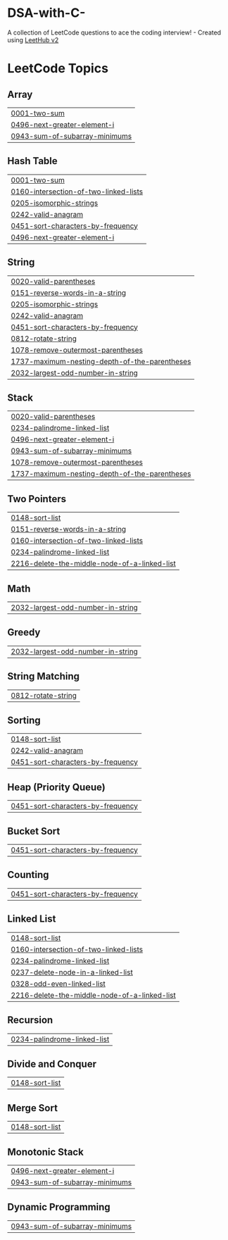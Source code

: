 # DSA-with-C-
A collection of LeetCode questions to ace the coding interview! - Created using [LeetHub v2](https://github.com/arunbhardwaj/LeetHub-2.0)

<!---LeetCode Topics Start-->
# LeetCode Topics
## Array
|  |
| ------- |
| [0001-two-sum](https://github.com/code-with-deep/DSA-with-C-/tree/master/0001-two-sum) |
| [0496-next-greater-element-i](https://github.com/code-with-deep/DSA-with-C-/tree/master/0496-next-greater-element-i) |
| [0943-sum-of-subarray-minimums](https://github.com/code-with-deep/DSA-with-C-/tree/master/0943-sum-of-subarray-minimums) |
## Hash Table
|  |
| ------- |
| [0001-two-sum](https://github.com/code-with-deep/DSA-with-C-/tree/master/0001-two-sum) |
| [0160-intersection-of-two-linked-lists](https://github.com/code-with-deep/DSA-with-C-/tree/master/0160-intersection-of-two-linked-lists) |
| [0205-isomorphic-strings](https://github.com/code-with-deep/DSA-with-C-/tree/master/0205-isomorphic-strings) |
| [0242-valid-anagram](https://github.com/code-with-deep/DSA-with-C-/tree/master/0242-valid-anagram) |
| [0451-sort-characters-by-frequency](https://github.com/code-with-deep/DSA-with-C-/tree/master/0451-sort-characters-by-frequency) |
| [0496-next-greater-element-i](https://github.com/code-with-deep/DSA-with-C-/tree/master/0496-next-greater-element-i) |
## String
|  |
| ------- |
| [0020-valid-parentheses](https://github.com/code-with-deep/DSA-with-C-/tree/master/0020-valid-parentheses) |
| [0151-reverse-words-in-a-string](https://github.com/code-with-deep/DSA-with-C-/tree/master/0151-reverse-words-in-a-string) |
| [0205-isomorphic-strings](https://github.com/code-with-deep/DSA-with-C-/tree/master/0205-isomorphic-strings) |
| [0242-valid-anagram](https://github.com/code-with-deep/DSA-with-C-/tree/master/0242-valid-anagram) |
| [0451-sort-characters-by-frequency](https://github.com/code-with-deep/DSA-with-C-/tree/master/0451-sort-characters-by-frequency) |
| [0812-rotate-string](https://github.com/code-with-deep/DSA-with-C-/tree/master/0812-rotate-string) |
| [1078-remove-outermost-parentheses](https://github.com/code-with-deep/DSA-with-C-/tree/master/1078-remove-outermost-parentheses) |
| [1737-maximum-nesting-depth-of-the-parentheses](https://github.com/code-with-deep/DSA-with-C-/tree/master/1737-maximum-nesting-depth-of-the-parentheses) |
| [2032-largest-odd-number-in-string](https://github.com/code-with-deep/DSA-with-C-/tree/master/2032-largest-odd-number-in-string) |
## Stack
|  |
| ------- |
| [0020-valid-parentheses](https://github.com/code-with-deep/DSA-with-C-/tree/master/0020-valid-parentheses) |
| [0234-palindrome-linked-list](https://github.com/code-with-deep/DSA-with-C-/tree/master/0234-palindrome-linked-list) |
| [0496-next-greater-element-i](https://github.com/code-with-deep/DSA-with-C-/tree/master/0496-next-greater-element-i) |
| [0943-sum-of-subarray-minimums](https://github.com/code-with-deep/DSA-with-C-/tree/master/0943-sum-of-subarray-minimums) |
| [1078-remove-outermost-parentheses](https://github.com/code-with-deep/DSA-with-C-/tree/master/1078-remove-outermost-parentheses) |
| [1737-maximum-nesting-depth-of-the-parentheses](https://github.com/code-with-deep/DSA-with-C-/tree/master/1737-maximum-nesting-depth-of-the-parentheses) |
## Two Pointers
|  |
| ------- |
| [0148-sort-list](https://github.com/code-with-deep/DSA-with-C-/tree/master/0148-sort-list) |
| [0151-reverse-words-in-a-string](https://github.com/code-with-deep/DSA-with-C-/tree/master/0151-reverse-words-in-a-string) |
| [0160-intersection-of-two-linked-lists](https://github.com/code-with-deep/DSA-with-C-/tree/master/0160-intersection-of-two-linked-lists) |
| [0234-palindrome-linked-list](https://github.com/code-with-deep/DSA-with-C-/tree/master/0234-palindrome-linked-list) |
| [2216-delete-the-middle-node-of-a-linked-list](https://github.com/code-with-deep/DSA-with-C-/tree/master/2216-delete-the-middle-node-of-a-linked-list) |
## Math
|  |
| ------- |
| [2032-largest-odd-number-in-string](https://github.com/code-with-deep/DSA-with-C-/tree/master/2032-largest-odd-number-in-string) |
## Greedy
|  |
| ------- |
| [2032-largest-odd-number-in-string](https://github.com/code-with-deep/DSA-with-C-/tree/master/2032-largest-odd-number-in-string) |
## String Matching
|  |
| ------- |
| [0812-rotate-string](https://github.com/code-with-deep/DSA-with-C-/tree/master/0812-rotate-string) |
## Sorting
|  |
| ------- |
| [0148-sort-list](https://github.com/code-with-deep/DSA-with-C-/tree/master/0148-sort-list) |
| [0242-valid-anagram](https://github.com/code-with-deep/DSA-with-C-/tree/master/0242-valid-anagram) |
| [0451-sort-characters-by-frequency](https://github.com/code-with-deep/DSA-with-C-/tree/master/0451-sort-characters-by-frequency) |
## Heap (Priority Queue)
|  |
| ------- |
| [0451-sort-characters-by-frequency](https://github.com/code-with-deep/DSA-with-C-/tree/master/0451-sort-characters-by-frequency) |
## Bucket Sort
|  |
| ------- |
| [0451-sort-characters-by-frequency](https://github.com/code-with-deep/DSA-with-C-/tree/master/0451-sort-characters-by-frequency) |
## Counting
|  |
| ------- |
| [0451-sort-characters-by-frequency](https://github.com/code-with-deep/DSA-with-C-/tree/master/0451-sort-characters-by-frequency) |
## Linked List
|  |
| ------- |
| [0148-sort-list](https://github.com/code-with-deep/DSA-with-C-/tree/master/0148-sort-list) |
| [0160-intersection-of-two-linked-lists](https://github.com/code-with-deep/DSA-with-C-/tree/master/0160-intersection-of-two-linked-lists) |
| [0234-palindrome-linked-list](https://github.com/code-with-deep/DSA-with-C-/tree/master/0234-palindrome-linked-list) |
| [0237-delete-node-in-a-linked-list](https://github.com/code-with-deep/DSA-with-C-/tree/master/0237-delete-node-in-a-linked-list) |
| [0328-odd-even-linked-list](https://github.com/code-with-deep/DSA-with-C-/tree/master/0328-odd-even-linked-list) |
| [2216-delete-the-middle-node-of-a-linked-list](https://github.com/code-with-deep/DSA-with-C-/tree/master/2216-delete-the-middle-node-of-a-linked-list) |
## Recursion
|  |
| ------- |
| [0234-palindrome-linked-list](https://github.com/code-with-deep/DSA-with-C-/tree/master/0234-palindrome-linked-list) |
## Divide and Conquer
|  |
| ------- |
| [0148-sort-list](https://github.com/code-with-deep/DSA-with-C-/tree/master/0148-sort-list) |
## Merge Sort
|  |
| ------- |
| [0148-sort-list](https://github.com/code-with-deep/DSA-with-C-/tree/master/0148-sort-list) |
## Monotonic Stack
|  |
| ------- |
| [0496-next-greater-element-i](https://github.com/code-with-deep/DSA-with-C-/tree/master/0496-next-greater-element-i) |
| [0943-sum-of-subarray-minimums](https://github.com/code-with-deep/DSA-with-C-/tree/master/0943-sum-of-subarray-minimums) |
## Dynamic Programming
|  |
| ------- |
| [0943-sum-of-subarray-minimums](https://github.com/code-with-deep/DSA-with-C-/tree/master/0943-sum-of-subarray-minimums) |
<!---LeetCode Topics End-->